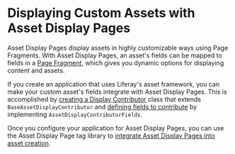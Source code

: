 # Displaying Custom Assets with Asset Display Pages [](id=displaying-custom-assets-with-asset-display-pages)

Asset Display Pages display assets in highly customizable ways using Page
Fragments. With Asset Display Pages, an asset's fields can be mapped to fields
in a 
[Page Fragment](/develop/tutorials/-/knowledge_base/7-1/developing-fragments),
which gives you dynamic options for displaying content and assets. 

If you create an application that uses Liferay's asset framework, you can
make your custom asset's fields integrate with Asset Display Pages. This
is accomplished by 
[creating a Display Contributor](/develop/tutorials/-/knowledge_base/7-2/creating-a-display-contributor) 
class that extends `BaseAssetDisplayContributor` and [defining fields to contribute](/develop/tutorials/-/knowledge_base/7-2/asset-display-contributor-fields) by implementing `AssetDisplayContributorFields`.

Once you configure your application for Asset Display Pages, you can use the
Asset Display Page tag library to 
[integrate Asset Display Pages into asset creation](/develop/tutorials/-/knowledge_base/7-2/asset-display-contributor-fields).
